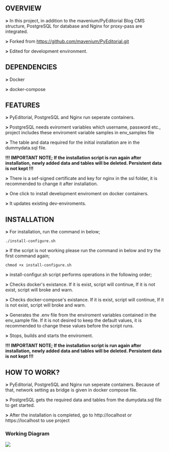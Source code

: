 <h2>OVERVIEW</h2>

**>** In this project, in addition to the mavenium/PyEditorial Blog CMS structure, PostgreSQL for database and Nginx for proxy-pass are integrated.

**>** Forked from https://github.com/mavenium/PyEditorial.git

**>** Edited for development environment.

<h2>DEPENDENCIES</h2>

**>** Docker

**>** docker-compose

<h2>FEATURES</h2>

**>** PyEditorial, PostgreSQL and Nginx run seperate containers.

**>** PostgreSQL needs eviroment variables which username, password etc., project includes these enviroment variable samples in env_samples file 

**>** The table and data required for the initial installation are in the dummydata.sql file. 

**!!! IMPORTANT NOTE; If the installation script is run again after installation, newly added data and tables will be deleted. Persistent data is not kept !!!**

**>** There is a sef-signed certificate and key for nginx in the ssl folder, it is recommended to change it after installation.

**>** One click to install development enviroment on docker containers.

**>** It updates existing dev-enviroments.

<h2>INSTALLATION</h2>

**>** For installation, run the command in below; 

```./install-configure.sh```

**>** If the script is not working please run the command in below and try the first command again;

```chmod +x install-configure.sh```

**>** install-configur.sh script performs operations in the following order;

**>** Checks docker's existance. If it is exist, script will continue, If it is not exist, script will broke and warn. 

**>** Checks docker-compose's existance. If it is exist, script will continue, If it is not exist, script will broke and warn.

**>** Generates the .env file from the enviroment variables contained in the env_sample file. If it is not desired to keep the default values, it is recommended to change these values before the script runs.

**>** Stops, builds and starts the enviroment.

**!!! IMPORTANT NOTE; If the installation script is run again after installation, newly added data and tables will be deleted. Persistent data is not kept !!!**

<h2>HOW TO WORK?</h2>

**>** PyEditorial, PostgreSQL and Nginx run seperate containers. Because of that, network setting as bridge is given in docker compose file.

**>** PostgreSQL gets the required data and tables from the dumydata.sql file to get started.

**>** After the installation is completed, go to http://localhost or https://localhost to use project

<h3> Working Diagram </h3>

![](https://github.com/egetunckanat/PyEditorial/blob/master/diagram.png)
